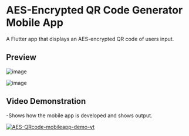 # AES-Encrypted QR Code Generator Mobile App 

A Flutter app that displays an AES-encrypted QR code of users input.

## Preview

![image](https://user-images.githubusercontent.com/72920953/159125718-21c89858-ac34-4428-8c2f-87f7569b0374.png)

![image](https://user-images.githubusercontent.com/72920953/159125788-18e6325a-3ee9-4d2d-a5d2-1d9af6534847.png)

## Video Demonstration
-Shows how the mobile app is developed and shows output.

[![AES-QRcode-mobileapp-demo-yt](https://img.youtube.com/vi/vggDbdIfKZc/0.jpg)](https://www.youtube.com/watch?v=vggDbdIfKZc) 

